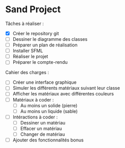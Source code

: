 # Sand Project

Tâches à réaliser :
- [x] Créer le repository git
- [ ] Dessiner le diagramme des classes
- [ ] Préparer un plan de réalisation
- [ ] Installer SFML
- [ ] Réaliser le projet
- [ ] Préparer le compte-rendu

Cahier des charges : 
- [ ] Créer une interface graphique
- [ ] Simuler les différents matériaux suivant leur classe
- [ ] Afficher les matériaux avec différentes couleurs
- [ ] Matériaux à coder :
  - [ ] Au moins un solide (pierre)
  - [ ] Au moins un liquide (sable)
- [ ] Intéractions à coder :
  - [ ] Dessiner un matériau
  - [ ] Effacer un matériau
  - [ ] Changer de matériau

- [ ] Ajouter des fonctionnalités bonus
